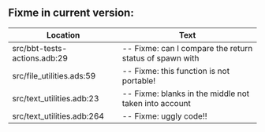 Fixme in current version:
-------------------------

Location | Text
---------|-----
src/bbt-tests-actions.adb:29|   -- Fixme: can I compare the return status of spawn with
src/file_utilities.ads:59|   -- Fixme: this function is not portable!
src/text_utilities.adb:23|   -- Fixme: blanks in the middle not taken into account
src/text_utilities.adb:264|      -- Fixme: uggly code!!
